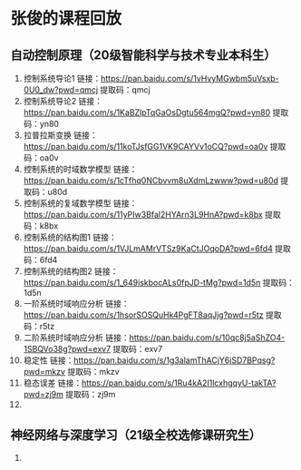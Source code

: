 # 张俊的课程回放

## 自动控制原理（20级智能科学与技术专业本科生）

1. 控制系统导论1           链接：https://pan.baidu.com/s/1vHvyMGwbm5uVsxb-0U0_dw?pwd=qmcj    提取码：qmcj
2. 控制系统导论2           链接：https://pan.baidu.com/s/1KaBZlpTqGaOsDgtu564mgQ?pwd=yn80    提取码：yn80
3. 拉普拉斯变换            链接：https://pan.baidu.com/s/11koTJsfGG1VK9CAYVv1oCQ?pwd=oa0v    提取码：oa0v
4. 控制系统的时域数学模型   链接：https://pan.baidu.com/s/1cTfhq0NCbvvm8uXdmLzwww?pwd=u80d    提取码：u80d
5. 控制系统的复域数学模型   链接：https://pan.baidu.com/s/11yPIw3Bfal2HYArn3L9HnA?pwd=k8bx    提取码：k8bx
6. 控制系统的结构图1       链接：https://pan.baidu.com/s/1VJLmAMrVTSz9KaCtJOqoDA?pwd=6fd4    提取码：6fd4
7. 控制系统的结构图2       链接：https://pan.baidu.com/s/1_649iskbocALs0fpJD-tMg?pwd=1d5n    提取码：1d5n
8. 一阶系统时域响应分析     链接：https://pan.baidu.com/s/1hsorSOSQuHk4PgFT8aqJjg?pwd=r5tz    提取码：r5tz
9. 二阶系统时域响应分析     链接：https://pan.baidu.com/s/10qc8j5aShZO4-1SBQVo38g?pwd=exv7    提取码：exv7
10. 稳定性                链接：https://pan.baidu.com/s/1g3alamThACjY6jSD7BPqsg?pwd=mkzv    提取码：mkzv
11. 稳态误差              链接：https://pan.baidu.com/s/1Ru4kA2I1lcxhgqyU-takTA?pwd=zj9m    提取码：zj9m
12. 

## 神经网络与深度学习（21级全校选修课研究生）

1.

